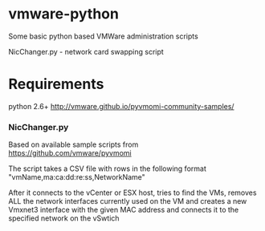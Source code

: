 # vmware-python
Some basic python based VMWare administration scripts

NicChanger.py - network card swapping script

# Requirements
python 2.6+
http://vmware.github.io/pyvmomi-community-samples/

### NicChanger.py
Based on available sample scripts from 
https://github.com/vmware/pyvmomi

The script takes a CSV file with rows in the following format
"vmName,ma:ca:dd:re:ss,NetworkName"

After it connects to the vCenter or ESX host, tries to find the VMs, removes ALL the network interfaces currently used on the VM and creates a new Vmxnet3 interface with the given MAC address and connects it to the specified network on the vSwtich

